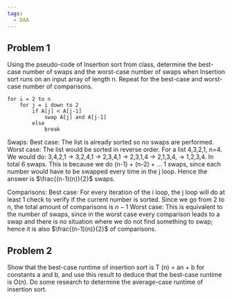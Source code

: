```yaml
---
tags:
  - DAA
---
```

## Problem 1

Using the pseudo-code of Insertion sort from class, determine the best-case number of swaps and the worst-case number of swaps when Insertion sort runs on an input array of length n. Repeat for the best-case and worst-case number of comparisons.

```
for i = 2 to n
	for j = i down to 2
		if A[j] < A[j-1]
			swap A[j] and A[j-1]
		else
			break
```

Swaps:
	Best case: The list is already sorted so no swaps are performed.
	Worst case: The list would be sorted in reverse order. For a list 4,3,2,1, n=4. We would do: 3,4,2,1 -> 3,2,4,1 -> 2,3,4,1 -> 2,3,1,4 -> 2,1,3,4, -> 1,2,3,4. In total 6 swaps. This is because we do (n-1) + (n-2) + ... 1 swaps, since each number would have to be swapped every time in the j loop. Hence the answer is $\frac{(n-1)(n)}{2}$ swaps.

Comparisons:
	Best case: For every iteration of the i loop, the j loop will do at least 1 check to verify if the current number is sorted. Since we go from 2 to n, the total amount of comparisons is $n-1$ 
	Worst case: This is equivalent to the number of swaps, since in the worst case every comparison leads to a swap and there is no situation where we do not find something to swap; hence it is also $\frac{(n-1)(n)}{2}$ of comparisons.

## Problem 2

Show that the best-case runtime of insertion sort is T (n) = an + b for constants a and b, and use this result to deduce that the best-case runtime is O(n). Do some research to determine the average-case runtime of insertion sort.

